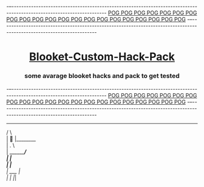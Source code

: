 -–---------------------------------------------------------------------------------------------------------------------
[POG POG POG POG POG POG POG POG POG POG POG POG POG POG POG POG POG POG POG POG POG](#)
-–---------------------------------------------------------------------------------------------------------------------

# <h1 align="center">[Blooket-Custom-Hack-Pack](#)</h1>
<h3 align="center">some avarage blooket hacks and pack to get tested</h2>

-–---------------------------------------------------------------------------------------------------------------------
[POG POG POG POG POG POG POG POG POG POG POG POG POG POG POG POG POG POG POG POG POG](#)
-–---------------------------------------------------------------------------------------------------------------------


  _______________                                                                                                         
 /               \                                                                                                          
|                |________                                                                                                     
|                    .     \                                                                                                   
|              ____________/                                                                                                    
|              |                                                                                                      
|              |_____                                                                                                         
|               ___  |                                                                                                         
|              |   |_|                                                                                                         
